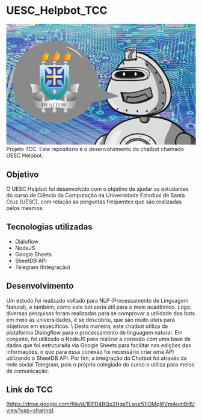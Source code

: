 # UESC_Helpbot_TCC
![Image from robot to represent my Bot](/design/UESC_Helpbot_TCC.jpg)
Projeto TCC. Este repositório é o desenvolvimento do chatbot chamado UESC Helpbot. 

## Objetivo
O UESC Helpbot foi desenvolvido com o objetivo de ajudar os estudantes do curso de Ciência da Computação na Universidade Estadual de Santa Cruz (UESC), com relação as perguntas frequentes que são realizadas pelos mesmos.

## Tecnologias utilizadas
- Dialoflow
- NodeJS
- Google Sheets
- SheetDB API
- Telegram (Integração)

## Desenvolvimento
Um estudo foi realizado voltado para NLP (Processamento de Linguagem Natural), e também, como este bot seria útil para o meio acadêmico. Logo, diversas pesquisas foram realizadas para se comprovar a utilidade dos bots em meio as universidades, e se descobriu, que são muito úteis para objetivos em específicos. \\
Desta maneira, este chatbot utiliza da plataforma Dialogflow para o processamento de linguagem natural. Em conjunto, foi utilizado o NodeJS para realizar a conexão com uma base de dados que foi estruturada via Google Sheets para facilitar nas edições das informações, o que para essa conexão foi necessário criar uma API utilizando o SheetDB API. Por fim, a integração do Chatbot foi através da rede social Telegram, pois o próprio colegiado do curso o utiliza para meios de comunicação.

## Link do TCC
[https://drive.google.com/file/d/1EPD4BQo2HqxTLwur51iOMqI6VmAumBrB/view?usp=sharing]
